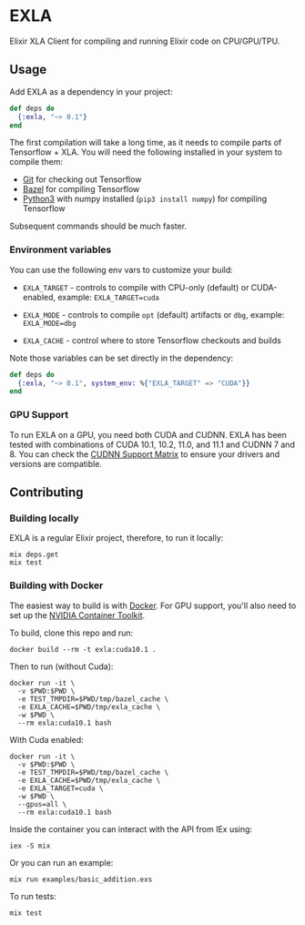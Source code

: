 # EXLA

Elixir XLA Client for compiling and running Elixir code on CPU/GPU/TPU.

## Usage

Add EXLA as a dependency in your project:

```elixir
def deps do
  {:exla, "~> 0.1"}
end
```

The first compilation will take a long time, as it needs to compile parts of Tensorflow + XLA. You will need the following installed in your system to compile them:

  * [Git](https://git-scm.com/) for checking out Tensorflow
  * [Bazel](https://bazel.build/) for compiling Tensorflow
  * [Python3](https://python.org) with numpy installed (`pip3 install numpy`) for compiling Tensorflow

Subsequent commands should be much faster.

### Environment variables

You can use the following env vars to customize your build:

  * `EXLA_TARGET` - controls to compile with CPU-only (default) or CUDA-enabled, example: `EXLA_TARGET=cuda`

  * `EXLA_MODE` - controls to compile `opt` (default) artifacts or `dbg`, example: `EXLA_MODE=dbg`

  * `EXLA_CACHE` - control where to store Tensorflow checkouts and builds

Note those variables can be set directly in the dependency:

```elixir
def deps do
  {:exla, "~> 0.1", system_env: %{"EXLA_TARGET" => "CUDA"}}
end
```

### GPU Support

To run EXLA on a GPU, you need both CUDA and CUDNN. EXLA has been tested with combinations of CUDA 10.1, 10.2, 11.0, and 11.1 and CUDNN 7 and 8. You can check the [CUDNN Support Matrix](https://docs.nvidia.com/deeplearning/cudnn/support-matrix/index.html) to ensure your drivers and versions are compatible.

## Contributing

### Building locally

EXLA is a regular Elixir project, therefore, to run it locally:

```shell
mix deps.get
mix test
```

### Building with Docker

The easiest way to build is with [Docker](https://docs.docker.com/get-docker/). For GPU support, you'll also need to set up the [NVIDIA Container Toolkit](https://github.com/NVIDIA/nvidia-docker).

To build, clone this repo and run:

```shell
docker build --rm -t exla:cuda10.1 .
```

Then to run (without Cuda):

```shell
docker run -it \
  -v $PWD:$PWD \
  -e TEST_TMPDIR=$PWD/tmp/bazel_cache \
  -e EXLA_CACHE=$PWD/tmp/exla_cache \
  -w $PWD \
  --rm exla:cuda10.1 bash
```

With Cuda enabled:

```shell
docker run -it \
  -v $PWD:$PWD \
  -e TEST_TMPDIR=$PWD/tmp/bazel_cache \
  -e EXLA_CACHE=$PWD/tmp/exla_cache \
  -e EXLA_TARGET=cuda \
  -w $PWD \
  --gpus=all \
  --rm exla:cuda10.1 bash
```

Inside the container you can interact with the API from IEx using:

```shell
iex -S mix
```

Or you can run an example:

```shell
mix run examples/basic_addition.exs
```

To run tests:

```shell
mix test
```
